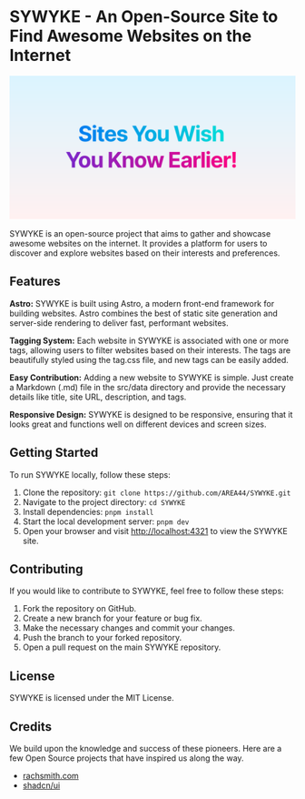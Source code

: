# SYWYKE - An Open-Source Site to Find Awesome Websites on the Internet

![SYWYKE banner](./public/og.svg)

SYWYKE is an open-source project that aims to gather and showcase awesome websites on the internet. It provides a platform for users to discover and explore websites based on their interests and preferences.

## Features

**Astro:** SYWYKE is built using Astro, a modern front-end framework for building websites. Astro combines the best of static site generation and server-side rendering to deliver fast, performant websites.

**Tagging System:** Each website in SYWYKE is associated with one or more tags, allowing users to filter websites based on their interests. The tags are beautifully styled using the tag.css file, and new tags can be easily added.

**Easy Contribution:** Adding a new website to SYWYKE is simple. Just create a Markdown (.md) file in the src/data directory and provide the necessary details like title, site URL, description, and tags.

**Responsive Design:** SYWYKE is designed to be responsive, ensuring that it looks great and functions well on different devices and screen sizes.

## Getting Started

To run SYWYKE locally, follow these steps:

1. Clone the repository: `git clone https://github.com/AREA44/SYWYKE.git`
2. Navigate to the project directory: `cd SYWYKE`
3. Install dependencies: `pnpm install`
4. Start the local development server: `pnpm dev`
5. Open your browser and visit [http://localhost:4321](http://localhost:4321) to view the SYWYKE site.

## Contributing

If you would like to contribute to SYWYKE, feel free to follow these steps:

1. Fork the repository on GitHub.
2. Create a new branch for your feature or bug fix.
3. Make the necessary changes and commit your changes.
4. Push the branch to your forked repository.
5. Open a pull request on the main SYWYKE repository.

## License

SYWYKE is licensed under the MIT License.

## Credits

We build upon the knowledge and success of these pioneers. Here are a few Open Source projects that have inspired us along the way.

- [rachsmith.com](https://rachsmith.com)
- [shadcn/ui](https://ui.shadcn.com)
